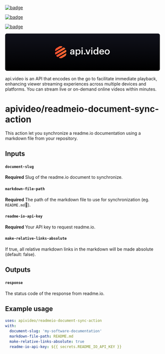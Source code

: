 [![badge](https://img.shields.io/twitter/follow/api_video?style=social)](https://twitter.com/intent/follow?screen_name=api_video)

[![badge](https://img.shields.io/github/stars/apivideo/duetavideo?style=social)](https://github.com/apivideo/readmeio-document-sync-action)

[![badge](https://img.shields.io/discourse/topics?server=https%3A%2F%2Fcommunity.api.video)](https://community.api.video)

![](https://github.com/apivideo/API_OAS_file/blob/master/apivideo_banner.png)

api.video is an API that encodes on the go to facilitate immediate playback, enhancing viewer streaming experiences across multiple devices and platforms. You can stream live or on-demand online videos within minutes.

# apivideo/readmeio-document-sync-action
This action let you synchronize a readme.io documentation using a markdown file from your repository.


## Inputs

#### `document-slug`

**Required** Slug of the readme.io document to synchronize.

#### `markdown-file-path`

**Required** The path of the markdown file to use for synchronization (eg. `README.md`).

#### `readme-io-api-key`

**Required** Your API key to request readme.io.

#### `make-relative-links-absolute`

If true, all relative markdown links in the markdown will be made absolute (default: false).

## Outputs

#### `response`

The status code of the response from readme.io.

## Example usage

```yml
uses: apivideo/readmeio-document-sync-action
with:
  document-slug: 'my-software-documentation'
  markdown-file-path: README.md
  make-relative-links-absolute: true
  readme-io-api-key: ${{ secrets.README_IO_API_KEY }}
```
